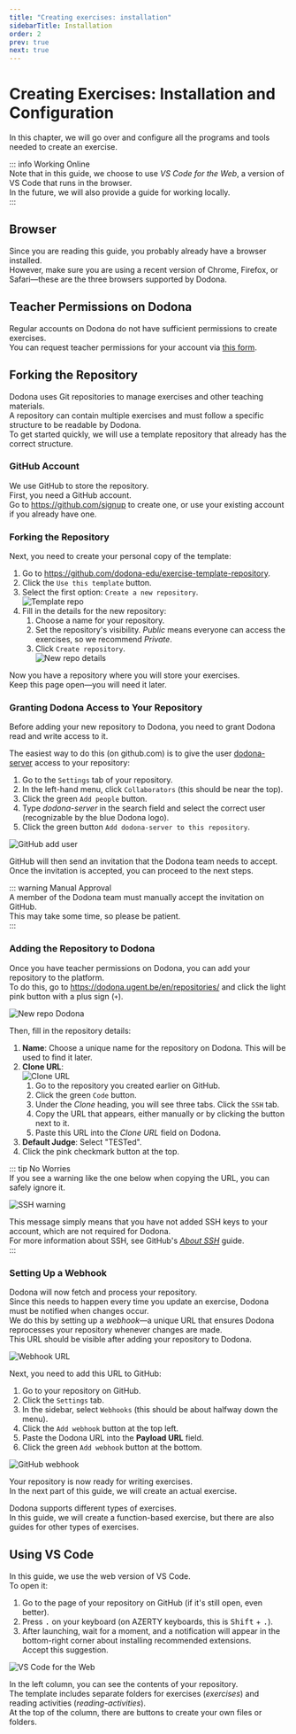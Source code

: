 ```yaml
---
title: "Creating exercises: installation"
sidebarTitle: Installation
order: 2
prev: true
next: true
---
```


# Creating Exercises: Installation and Configuration

In this chapter, we will go over and configure all the programs and tools needed to create an exercise.

::: info Working Online  
Note that in this guide, we choose to use _VS Code for the Web_, a version of VS Code that runs in the browser.  
In the future, we will also provide a guide for working locally.  
:::

## Browser

Since you are reading this guide, you probably already have a browser installed.  
However, make sure you are using a recent version of Chrome, Firefox, or Safari—these are the three browsers supported by Dodona.

## Teacher Permissions on Dodona

Regular accounts on Dodona do not have sufficient permissions to create exercises.  
You can request teacher permissions for your account via [this form](https://dodona.ugent.be/en/rights_requests/new).

## Forking the Repository

Dodona uses Git repositories to manage exercises and other teaching materials.  
A repository can contain multiple exercises and must follow a specific structure to be readable by Dodona.  
To get started quickly, we will use a template repository that already has the correct structure.

### GitHub Account

We use GitHub to store the repository.  
First, you need a GitHub account.  
Go to <https://github.com/signup> to create one, or use your existing account if you already have one.

### Forking the Repository

Next, you need to create your personal copy of the template:

1. Go to <https://github.com/dodona-edu/exercise-template-repository>.
2. Click the `Use this template` button.
3. Select the first option: `Create a new repository`.  
   ![Template repo](./use-template-repo.png)
4. Fill in the details for the new repository:
    1. Choose a name for your repository.
    2. Set the repository's visibility. _Public_ means everyone can access the exercises, so we recommend _Private_.
    3. Click `Create repository`.  
       ![New repo details](./new-repo-details.png)

Now you have a repository where you will store your exercises.  
Keep this page open—you will need it later.

### Granting Dodona Access to Your Repository

Before adding your new repository to Dodona, you need to grant Dodona read and write access to it.

The easiest way to do this (on github.com) is to give the user [dodona-server](https://github.com/dodona-server) access to your repository:

1. Go to the `Settings` tab of your repository.
2. In the left-hand menu, click `Collaborators` (this should be near the top).
3. Click the green `Add people` button.
4. Type _dodona-server_ in the search field and select the correct user (recognizable by the blue Dodona logo).
5. Click the green button `Add dodona-server to this repository`.

![GitHub add user](./add-dodona-server.png)

GitHub will then send an invitation that the Dodona team needs to accept.  
Once the invitation is accepted, you can proceed to the next steps.

::: warning Manual Approval  
A member of the Dodona team must manually accept the invitation on GitHub.  
This may take some time, so please be patient.  
:::

### Adding the Repository to Dodona

Once you have teacher permissions on Dodona, you can add your repository to the platform.  
To do this, go to <https://dodona.ugent.be/en/repositories/> and click the light pink button with a plus sign (`+`).

![New repo Dodona](./add-repository.png)

Then, fill in the repository details:

1. **Name**: Choose a unique name for the repository on Dodona. This will be used to find it later.
2. **Clone URL**:  
   ![Clone URL](./clone-url.png)
    1. Go to the repository you created earlier on GitHub.
    2. Click the green `Code` button.
    3. Under the _Clone_ heading, you will see three tabs. Click the `SSH` tab.
    4. Copy the URL that appears, either manually or by clicking the button next to it.
    5. Paste this URL into the _Clone URL_ field on Dodona.
3. **Default Judge**: Select "TESTed".
4. Click the pink checkmark button at the top.

::: tip No Worries  
If you see a warning like the one below when copying the URL, you can safely ignore it.

![SSH warning](./github-ssh.png)

This message simply means that you have not added SSH keys to your account, which are not required for Dodona.  
For more information about SSH, see GitHub's [_About SSH_](https://docs.github.com/en/authentication/connecting-to-github-with-ssh/about-ssh) guide.  
:::

### Setting Up a Webhook

Dodona will now fetch and process your repository.  
Since this needs to happen every time you update an exercise, Dodona must be notified when changes occur.  
We do this by setting up a _webhook_—a unique URL that ensures Dodona reprocesses your repository whenever changes are made.  
This URL should be visible after adding your repository to Dodona.

![Webhook URL](./webhook-url.png)

Next, you need to add this URL to GitHub:

1. Go to your repository on GitHub.
2. Click the `Settings` tab.
3. In the sidebar, select `Webhooks` (this should be about halfway down the menu).
4. Click the `Add webhook` button at the top left.
5. Paste the Dodona URL into the **Payload URL** field.
6. Click the green `Add webhook` button at the bottom.

![GitHub webhook](./github-webhook.png)

Your repository is now ready for writing exercises.  
In the next part of this guide, we will create an actual exercise.

Dodona supports different types of exercises.  
In this guide, we will create a function-based exercise, but there are also guides for other types of exercises.

## Using VS Code

In this guide, we use the web version of VS Code.  
To open it:

1. Go to the page of your repository on GitHub (if it's still open, even better).
2. Press <kbd>.</kbd> on your keyboard (on AZERTY keyboards, this is <kbd>Shift</kbd> + <kbd>.</kbd>).
3. After launching, wait for a moment, and a notification will appear in the bottom-right corner about installing recommended extensions.  
   Accept this suggestion.

![VS Code for the Web](./visual-studio-code-for-the-web.png)

In the left column, you can see the contents of your repository.  
The template includes separate folders for exercises (_exercises_) and reading activities (_reading-activities_).  
At the top of the column, there are buttons to create your own files or folders.  
